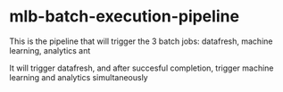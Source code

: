 # mlb-batch-execution-pipeline
This is the pipeline that will trigger the 3 batch jobs: datafresh, machine learning, analytics ant

It will trigger datafresh, and after succesful completion, trigger machine learning and analytics simultaneously
